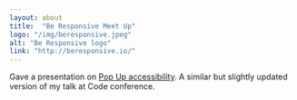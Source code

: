 ```yaml
---
layout: about
title:  "Be Responsive Meet Up"
logo: "/img/beresponsive.jpeg"
alt: "Be Responsive logo"
link: "http://beresponsive.io/"
---
```


Gave a presentation on [Pop Up accessibility](/presentations/#a11y-popup). A similar but slightly updated version of my talk at Code conference.
